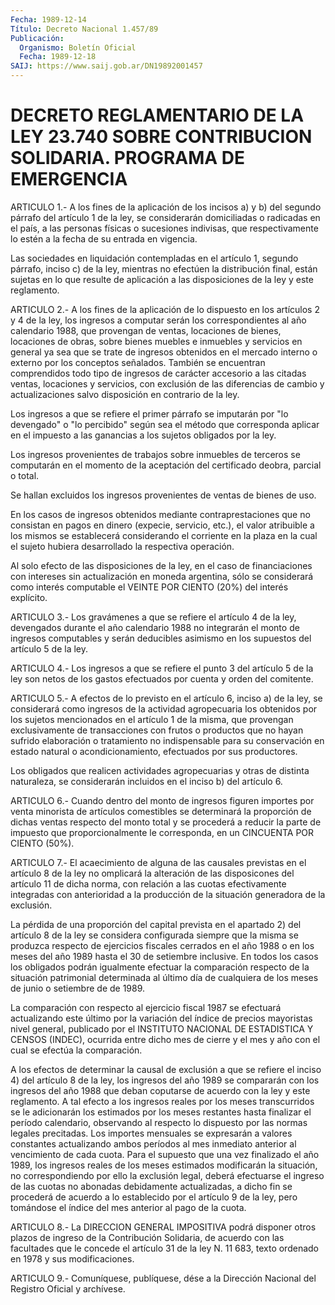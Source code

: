 ```yaml
---
Fecha: 1989-12-14
Título: Decreto Nacional 1.457/89
Publicación:
  Organismo: Boletín Oficial
  Fecha: 1989-12-18
SAIJ: https://www.saij.gob.ar/DN19892001457
---
```

# DECRETO REGLAMENTARIO DE LA LEY 23.740 SOBRE CONTRIBUCION SOLIDARIA. PROGRAMA DE EMERGENCIA

<a id="1"></a>
ARTICULO  1.- A los fines de la aplicación de los incisos a) y b) del segundo párrafo  del  artículo  1 de la ley, se considerarán domiciliadas  o  radicadas  en el país, a las  personas  físicas  o sucesiones indivisas, que respectivamente  lo  estén  a la fecha de su entrada en vigencia.

Las  sociedades  en  liquidación  contempladas  en  el artículo  1, segundo  párrafo,  inciso  c)  de  la ley, mientras no efectúen  la distribución final, están sujetas en  lo  que resulte de aplicación a las disposiciones de la ley y este reglamento.

<a id="2"></a>
ARTICULO  2.-  A los fines de la aplicación de lo dispuesto en los artículos 2 y 4 de  la  ley,  los ingresos a computar serán los correspondientes al año calendario  1988,  que provengan de ventas, locaciones de bienes, locaciones de obras, sobre  bienes  muebles e inmuebles  y  servicios  en general ya sea que se trate de ingresos obtenidos  en  el  mercado interno  o  externo  por  los  conceptos señalados.  También  se    encuentran  comprendidos  todo  tipo  de ingresos de carácter accesorio  a  las citadas ventas, locaciones y servicios, con exclusión de las diferencias de cambio y actualizaciones salvo disposición en  contrario  de  la  ley.

Los  ingresos  a  que se refiere el primer párrafo se imputarán por "lo devengado" o "lo percibido" según sea el método que corresponda aplicar  en  el  impuesto a las ganancias a los sujetos obligados por la ley.

Los ingresos provenientes de trabajos  sobre  inmuebles de terceros se  computarán  en  el  momento  de  la aceptación del  certificado deobra, parcial o total.

Se hallan excluidos los ingresos provenientes  de  ventas de bienes de uso.

En los casos de ingresos obtenidos mediante contraprestaciones  que no  consistan  en  pagos  en  dinero  (expecie, servicio, etc.), el valor  atribuible  a  los  mismos  se establecerá  considerando  el corriente en la plaza en la cual el  sujeto hubiera desarrollado la respectiva operación.

Al  solo efecto de las disposiciones de  la  ley,  en  el  caso  de financiaciones    con    intereses   sin  actualización  en  moneda argentina, sólo se considerará como interés  computable  el  VEINTE POR CIENTO (20%) del interés explícito.

<a id="3"></a>
ARTICULO  3.- Los gravámenes a que se refiere el artículo 4 de la ley, devengados  durante el año calendario 1988 no integrarán el monto de ingresos computables  y  serán  deducibles asimismo en los supuestos del artículo 5 de la ley.

<a id="4"></a>
ARTICULO  4.-  Los  ingresos  a  que se refiere el punto 3 del artículo 5 de la ley son netos de los gastos  efectuados por cuenta y orden del comitente.

<a id="5"></a>
ARTICULO 5.- A efectos de lo previsto en el artículo 6, inciso a) de  la  ley,  se  considerará  como  ingresos  de  la  actividad agropecuaria  los  obtenidos  por  los  sujetos  mencionados  en el artículo 1 de la misma, que provengan exclusivamente de transacciones    con  frutos  o  productos  que  no  hayan  sufrido elaboración o tratamiento  no indispensable para su conservación en estado natural o acondicionamiento, efectuados por sus productores.

Los obligados que realicen actividades  agropecuarias  y  otras  de distinta  naturaleza, se considerarán incluidos en el inciso b) del artículo 6.

<a id="6"></a>
ARTICULO  6.-  Cuando  dentro  del  monto  de ingresos figuren importes    por  venta  minorista  de  artículos  comestibles    se determinará la  proporción  de  dichas  ventas  respecto  del monto total y se procederá a reducir la parte de impuesto que proporcionalmente  le  corresponda,  en  un  CINCUENTA  POR  CIENTO (50%).

<a id="7"></a>
ARTICULO  7.-  El  acaecimiento  de  alguna  de  las  causales previstas en el artículo 8 de la ley no omplicará la alteración  de las  disposicones  del  artículo  11 de dicha norma, con relación a las  cuotas  efectivamente  integradas    con   anterioridad  a  la producción  de  la  situación  generadora  de  la  exclusión.

La  pérdida de una proporción del capital prevista en  el  apartado 2) del  artículo  8  de la ley se considera configurada siempre que la misma se produzca respecto  de  ejercicios  fiscales cerrados en el año 1988 o en los meses del año 1989 hasta el  30  de  setiembre inclusive.  En  todos  los  casos  los  obligados podrán igualmente efectuar  la  comparación  respecto  de  la  situación  patrimonial determinada al último día de cualquiera de los  meses  de  junio  o setiembre de de 1989.

La  comparación  con respecto al ejercicio fiscal 1987 se efectuará actualizando este  último  por  la  variación del índice de precios mayoristas nivel general, publicado por  el  INSTITUTO  NACIONAL DE ESTADISTICA Y CENSOS (INDEC), ocurrida entre dicho mes de  cierre y el  mes  y  año  con  el  cual  se  efectúa  la  comparación.

A  los  efectos  de  determinar  la  causal  de  exclusión a que se refiere  el  inciso 4) del artículo 8 de la ley, los  ingresos  del año 1989 se compararán  con  los  ingresos  del  año 1988 que deban coputarse de acuerdo con la ley y este reglamento.  A  tal efecto a los  ingresos  reales por los meses transcurridos se le adicionarán los estimados por  los  meses  restantes hasta finalizar el período calendario, observando al respecto  lo  dispuesto  por  las  normas legales  precitadas. Los importes mensuales se expresarán a valores constantes  actualizando  ambos  períodos al mes inmediato anterior al  vencimiento  de  cada  cuota. Para  el  supuesto  que  una  vez finalizado el año 1989, los  ingresos reales de los meses estimados modificarán la situación, no correspondiendo  por ello la exclusión legal,  deberá  efectuarse  el  ingreso de las cuotas  no  abonadas debidamente actualizadas, a dicho  fin se procederá de acuerdo a lo establecido por el artículo 9 de la  ley,  pero tomándose el índice del mes anterior al pago de la cuota.

<a id="8"></a>
ARTICULO  8.-  La  DIRECCION GENERAL IMPOSITIVA podrá disponer otros plazos de ingreso de  la  Contribución  Solidaria, de acuerdo con las facultades que le concede el artículo 31  de  la  ley N. 11 683, texto ordenado en 1978 y sus modificaciones.

<a id="9"></a>
ARTICULO  9.-  Comuníquese,  publíquese,  dése  a la Dirección Nacional del Registro Oficial y archívese.